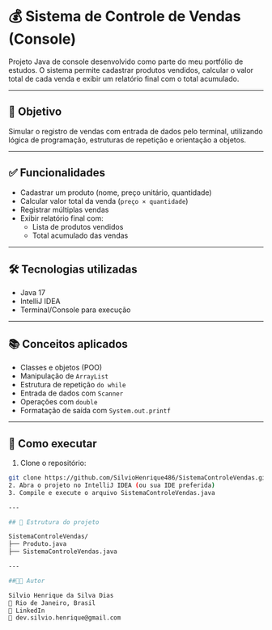 # 💰 Sistema de Controle de Vendas (Console)

Projeto Java de console desenvolvido como parte do meu portfólio de estudos. O sistema permite cadastrar produtos vendidos, calcular o valor total de cada venda e exibir um relatório final com o total acumulado.

---

## 🎯 Objetivo

Simular o registro de vendas com entrada de dados pelo terminal, utilizando lógica de programação, estruturas de repetição e orientação a objetos.

---

## ✅ Funcionalidades

- Cadastrar um produto (nome, preço unitário, quantidade)  
- Calcular valor total da venda (`preço × quantidade`)  
- Registrar múltiplas vendas  
- Exibir relatório final com:
  - Lista de produtos vendidos  
  - Total acumulado das vendas

---

## 🛠️ Tecnologias utilizadas

- Java 17  
- IntelliJ IDEA  
- Terminal/Console para execução  

---

## 📚 Conceitos aplicados

- Classes e objetos (POO)  
- Manipulação de `ArrayList`  
- Estrutura de repetição `do while`  
- Entrada de dados com `Scanner`  
- Operações com `double`  
- Formatação de saída com `System.out.printf`

---

## 🚀 Como executar

1. Clone o repositório:
```bash
git clone https://github.com/SilvioHenrique486/SistemaControleVendas.git
2. Abra o projeto no IntelliJ IDEA (ou sua IDE preferida)
3. Compile e execute o arquivo SistemaControleVendas.java

---

## 📁 Estrutura do projeto

SistemaControleVendas/
├── Produto.java
├── SistemaControleVendas.java

---

##👨‍💻 Autor

Silvio Henrique da Silva Dias
📍 Rio de Janeiro, Brasil
🔗 LinkedIn
📧 dev.silvio.henrique@gmail.com
